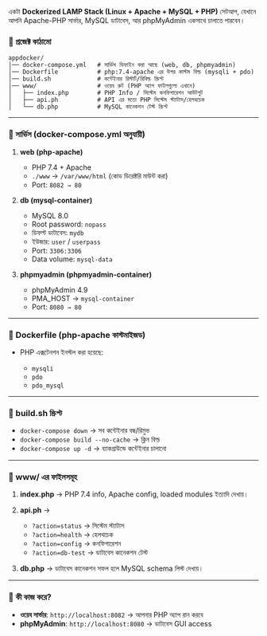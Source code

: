 একটা **Dockerized LAMP Stack (Linux + Apache + MySQL + PHP)** সেটআপ, যেখানে আপনি Apache-PHP সার্ভার, MySQL ডাটাবেস, আর phpMyAdmin একসাথে চালাতে পারবেন।

### 🔹 প্রজেক্ট কাঠামো

```
appdocker/
│── docker-compose.yml   # সার্ভিস ডিফাইন করা আছে (web, db, phpmyadmin)
│── Dockerfile           # php:7.4-apache এর উপর কাস্টম বিল্ড (mysqli + pdo)
│── build.sh             # কন্টেইনার রিস্টার্ট/রিবিল্ড স্ক্রিপ্ট
│── www/                 # ওয়েব রুট (PHP অ্যাপ ফাইলগুলো এখানে)
│   ├── index.php        # PHP Info / সিস্টেম কনফিগারেশন আউটপুট
│   ├── api.ph           # API এর মতো PHP সিস্টেম স্ট্যাটাস/হেলথচেক
│   └── db.php           # MySQL কানেকশন টেস্ট স্ক্রিপ্ট
```

---

### 🔹 সার্ভিস (docker-compose.yml অনুযায়ী)

1. **web (php-apache)**

   * PHP 7.4 + Apache
   * `./www` → `/var/www/html` (কোড ডিরেক্টরি মাউন্ট করা)
   * Port: `8082 → 80`

2. **db (mysql-container)**

   * MySQL 8.0
   * Root password: `nopass`
   * ডিফল্ট ডাটাবেস: `mydb`
   * ইউজার: `user` / `userpass`
   * Port: `3306:3306`
   * Data volume: `mysql-data`

3. **phpmyadmin (phpmyadmin-container)**

   * phpMyAdmin 4.9
   * PMA_HOST → `mysql-container`
   * Port: `8080 → 80`

---

### 🔹 Dockerfile (php-apache কাস্টমাইজড)

* PHP এক্সটেনশন ইনস্টল করা হয়েছে:

  * `mysqli`
  * `pdo`
  * `pdo_mysql`

---

### 🔹 build.sh স্ক্রিপ্ট

* `docker-compose down` → সব কন্টেইনার বন্ধ/রিমুভ
* `docker-compose build --no-cache` → ক্লিন বিল্ড
* `docker-compose up -d` → ব্যাকগ্রাউন্ডে কন্টেইনার চালানো

---

### 🔹 www/ এর ফাইলসমূহ

1. **index.php** → PHP 7.4 info, Apache config, loaded modules ইত্যাদি দেখায়।
2. **api.ph** →

   * `?action=status` → সিস্টেম স্ট্যাটাস
   * `?action=health` → হেলথচেক
   * `?action=config` → কনফিগারেশন
   * `?action=db-test` → ডাটাবেস কানেকশন টেস্ট
3. **db.php** → ডাটাবেস কানেকশন সফল হলে MySQL schema লিস্ট দেখায়।

---

### 🔹 কী কাজ করে?

* **ওয়েব সার্ভার**: `http://localhost:8082` → আপনার PHP অ্যাপ রান করবে
* **phpMyAdmin**: `http://localhost:8080` → ডাটাবেস GUI access